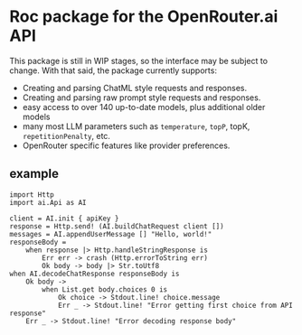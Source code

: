 # Roc package for the OpenRouter.ai API

This package is still in WIP stages, so the interface may be subject to change. With that said, the package currently supports:

- Creating and parsing ChatML style requests and responses.
- Creating and parsing raw prompt style requests and responses.
- easy access to over 140 up-to-date models, plus additional older models
- many most LLM parameters such as `temperature`, `topP`, topK, `repetitionPenalty`, etc.
- OpenRouter specific features like provider preferences.

## example
```roc
import Http
import ai.Api as AI

client = AI.init { apiKey }
response = Http.send! (AI.buildChatRequest client [])
messages = AI.appendUserMessage [] "Hello, world!"
responseBody =
    when response |> Http.handleStringResponse is
        Err err -> crash (Http.errorToString err)
        Ok body -> body |> Str.toUtf8
when AI.decodeChatResponse responseBody is
    Ok body ->
        when List.get body.choices 0 is
            Ok choice -> Stdout.line! choice.message
            Err _ -> Stdout.line! "Error getting first choice from API response"
    Err _ -> Stdout.line! "Error decoding response body"
```